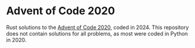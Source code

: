 # Advent of Code 2020

Rust solutions to the [Advent of Code 2020](https://adventofcode.com/2020), coded in 2024. This repository does not contain solutions for all problems, as most were coded in Python in 2020.